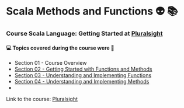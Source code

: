# Scala Methods and Functions 👽 📚
### Course Scala Language: Getting Started at [Pluralsight](https://www.pluralsight.com/courses/scala-methods-functions)
#### :computer: Topics covered during the course were :rocket:
- Section 01 - Course Overview
- [Section 02 - Getting Started with Functions and Methods](https://github.com/romulovieira777/Scala_Methods_and_Functions/tree/main/Section%2002%20-%20Getting%20Started%20with%20Functions%20and%20Methods)
- [Section 03 - Understanding and Implementing Functions](https://github.com/romulovieira777/Scala_Methods_and_Functions/tree/main/Section%2003%20-%20Understanding%20and%20Implementing%20Functions)
- [Section 04 - Understanding and Implementing Methods](https://github.com/romulovieira777/Scala_Methods_and_Functions/tree/main/Section%2004%20-%20Understanding%20and%20Implementing%20Methods)
- 

Link to the course: [Pluralsight](https://www.pluralsight.com/courses/scala-methods-functions)

